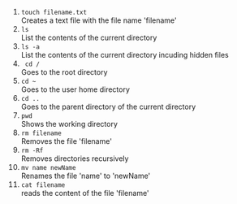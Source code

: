 <ol>
 <li>
  <code>touch filename.txt</code> <br />
  <div>Creates a text file with the file name 'filename' </div>
 </li>
  <li>
  <code>ls </code> <br />
  <div> List the contents of the current directory</div>
 </li>
 <li>
  <code>ls -a </code> <br />
  <div> List the contents of the current directory incuding hidden files</div>
 </li>
 <li>
  <code> cd / </code> <br />
  <div> Goes to the root directory </div>
 </li>
 <li>
  <code>cd ~</code> <br />
  <div> Goes to the user home directory</div>
 </li>
 <li>
  <code>cd .. </code> <br />
  <div> Goes to the parent directory of the current directory</div>
 </li>
 <li>
  <code>pwd </code> <br />
  <div> Shows the working directory </div>
 </li>
 <li>
  <code>rm filename </code> <br />
  <div> Removes the file 'filename' </div>
 </li>
 <li>
  <code>rm -Rf </code> <br />
  <div> Removes directories recursively </div>
 </li>
  <li>
  <code>mv name newName </code> <br />
  <div> Renames the file 'name' to 'newName' </div>
 </li>
  <li>
  <code>cat filename </code> <br />
  <div> reads the content of the file 'filename' </div>
 </li>
</ol>
